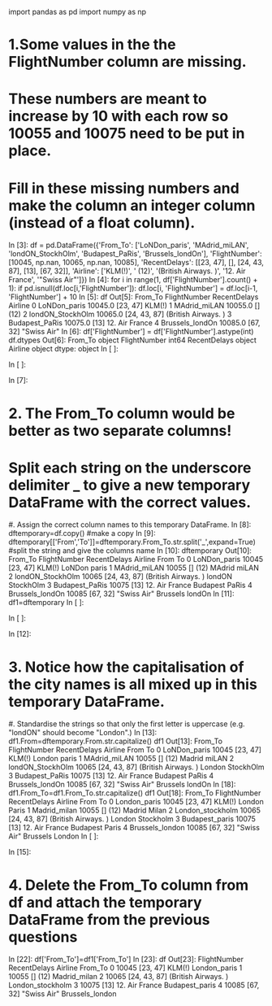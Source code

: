 import pandas as pd
import numpy as np

# 1.Some values in the the FlightNumber column are missing.
#  These numbers are meant to increase by 10 with each row so 10055 and 10075 need to be put in place.
#  Fill in these missing numbers and make the column an integer column (instead of a float column).
In [3]:
df = pd.DataFrame({'From_To': ['LoNDon_paris', 'MAdrid_miLAN', 'londON_StockhOlm',
'Budapest_PaRis', 'Brussels_londOn'], 'FlightNumber': [10045, np.nan, 10065, np.nan, 10085], 'RecentDelays': [[23, 47], [], [24, 43, 87], [13], [67, 32]],
'Airline': ['KLM(!)', '<Air France> (12)', '(British Airways. )', '12. Air France', '"Swiss Air"']})
In [4]:
for i in range(1, df['FlightNumber'].count() + 1):
      if pd.isnull(df.loc[i,'FlightNumber']):
          df.loc[i, 'FlightNumber'] = df.loc[i-1, 'FlightNumber'] + 10
In [5]:
df
Out[5]:
From_To	FlightNumber	RecentDelays	Airline
0	LoNDon_paris	10045.0	[23, 47]	KLM(!)
1	MAdrid_miLAN	10055.0	[]	<Air France> (12)
2	londON_StockhOlm	10065.0	[24, 43, 87]	(British Airways. )
3	Budapest_PaRis	10075.0	[13]	12. Air France
4	Brussels_londOn	10085.0	[67, 32]	"Swiss Air"
In [6]:
df['FlightNumber'] = df['FlightNumber'].astype(int)
df.dtypes
Out[6]:
From_To         object
FlightNumber     int64
RecentDelays    object
Airline         object
dtype: object
In [ ]:

In [ ]:

In [7]:
# 2. The From_To column would be better as two separate columns!
#    Split each string on the underscore delimiter _ to give a new temporary DataFrame with the correct values.
#.   Assign the correct column names to this temporary DataFrame.
In [8]:
dftemporary=df.copy()             #make a copy
In [9]:
dftemporary[['From','To']]=dftemporary.From_To.str.split('_',expand=True)       #split the string and give the columns name
In [10]:
dftemporary
Out[10]:
From_To	FlightNumber	RecentDelays	Airline	From	To
0	LoNDon_paris	10045	[23, 47]	KLM(!)	LoNDon	paris
1	MAdrid_miLAN	10055	[]	<Air France> (12)	MAdrid	miLAN
2	londON_StockhOlm	10065	[24, 43, 87]	(British Airways. )	londON	StockhOlm
3	Budapest_PaRis	10075	[13]	12. Air France	Budapest	PaRis
4	Brussels_londOn	10085	[67, 32]	"Swiss Air"	Brussels	londOn
In [11]:
df1=dftemporary
In [ ]:

In [ ]:

In [12]:
# 3. Notice how the capitalisation of the city names is all mixed up in this temporary DataFrame.
#.   Standardise the strings so that only the first letter is uppercase (e.g. "londON" should become "London".)
In [13]:
df1.From=dftemporary.From.str.capitalize()
df1
Out[13]:
From_To	FlightNumber	RecentDelays	Airline	From	To
0	LoNDon_paris	10045	[23, 47]	KLM(!)	London	paris
1	MAdrid_miLAN	10055	[]	<Air France> (12)	Madrid	miLAN
2	londON_StockhOlm	10065	[24, 43, 87]	(British Airways. )	London	StockhOlm
3	Budapest_PaRis	10075	[13]	12. Air France	Budapest	PaRis
4	Brussels_londOn	10085	[67, 32]	"Swiss Air"	Brussels	londOn
In [18]:
df1.From_To=df1.From_To.str.capitalize()
df1
Out[18]:
From_To	FlightNumber	RecentDelays	Airline	From	To
0	London_paris	10045	[23, 47]	KLM(!)	London	Paris
1	Madrid_milan	10055	[]	<Air France> (12)	Madrid	Milan
2	London_stockholm	10065	[24, 43, 87]	(British Airways. )	London	Stockholm
3	Budapest_paris	10075	[13]	12. Air France	Budapest	Paris
4	Brussels_london	10085	[67, 32]	"Swiss Air"	Brussels	London
In [ ]:

In [15]:
# 4. Delete the From_To column from df and attach the temporary DataFrame from the previous questions
In [22]:
df['From_To']=df1['From_To']
In [23]:
df
Out[23]:
FlightNumber	RecentDelays	Airline	From_To
0	10045	[23, 47]	KLM(!)	London_paris
1	10055	[]	<Air France> (12)	Madrid_milan
2	10065	[24, 43, 87]	(British Airways. )	London_stockholm
3	10075	[13]	12. Air France	Budapest_paris
4	10085	[67, 32]	"Swiss Air"	Brussels_london
